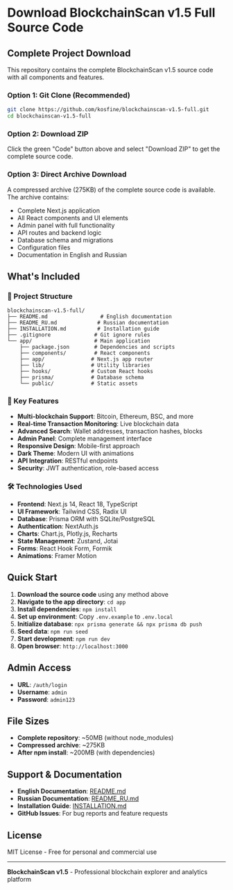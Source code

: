 # Download BlockchainScan v1.5 Full Source Code

## Complete Project Download

This repository contains the complete BlockchainScan v1.5 source code with all components and features.

### Option 1: Git Clone (Recommended)
```bash
git clone https://github.com/kosfine/blockchainscan-v1.5-full.git
cd blockchainscan-v1.5-full
```

### Option 2: Download ZIP
Click the green "Code" button above and select "Download ZIP" to get the complete source code.

### Option 3: Direct Archive Download
A compressed archive (275KB) of the complete source code is available. The archive contains:
- Complete Next.js application
- All React components and UI elements
- Admin panel with full functionality
- API routes and backend logic
- Database schema and migrations
- Configuration files
- Documentation in English and Russian

## What's Included

### 📁 Project Structure
```
blockchainscan-v1.5-full/
├── README.md                 # English documentation
├── README_RU.md             # Russian documentation  
├── INSTALLATION.md          # Installation guide
├── .gitignore              # Git ignore rules
└── app/                    # Main application
    ├── package.json        # Dependencies and scripts
    ├── components/         # React components
    ├── app/               # Next.js app router
    ├── lib/               # Utility libraries
    ├── hooks/             # Custom React hooks
    ├── prisma/            # Database schema
    └── public/            # Static assets
```

### 🚀 Key Features
- **Multi-blockchain Support**: Bitcoin, Ethereum, BSC, and more
- **Real-time Transaction Monitoring**: Live blockchain data
- **Advanced Search**: Wallet addresses, transaction hashes, blocks
- **Admin Panel**: Complete management interface
- **Responsive Design**: Mobile-first approach
- **Dark Theme**: Modern UI with animations
- **API Integration**: RESTful endpoints
- **Security**: JWT authentication, role-based access

### 🛠️ Technologies Used
- **Frontend**: Next.js 14, React 18, TypeScript
- **UI Framework**: Tailwind CSS, Radix UI
- **Database**: Prisma ORM with SQLite/PostgreSQL
- **Authentication**: NextAuth.js
- **Charts**: Chart.js, Plotly.js, Recharts
- **State Management**: Zustand, Jotai
- **Forms**: React Hook Form, Formik
- **Animations**: Framer Motion

## Quick Start

1. **Download the source code** using any method above
2. **Navigate to the app directory**: `cd app`
3. **Install dependencies**: `npm install`
4. **Set up environment**: Copy `.env.example` to `.env.local`
5. **Initialize database**: `npx prisma generate && npx prisma db push`
6. **Seed data**: `npm run seed`
7. **Start development**: `npm run dev`
8. **Open browser**: `http://localhost:3000`

## Admin Access
- **URL**: `/auth/login`
- **Username**: `admin`
- **Password**: `admin123`

## File Sizes
- **Complete repository**: ~50MB (without node_modules)
- **Compressed archive**: ~275KB
- **After npm install**: ~200MB (with dependencies)

## Support & Documentation

- **English Documentation**: [README.md](README.md)
- **Russian Documentation**: [README_RU.md](README_RU.md)
- **Installation Guide**: [INSTALLATION.md](INSTALLATION.md)
- **GitHub Issues**: For bug reports and feature requests

## License
MIT License - Free for personal and commercial use

---

**BlockchainScan v1.5** - Professional blockchain explorer and analytics platform
